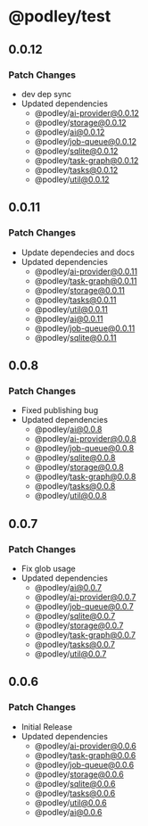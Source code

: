 # @podley/test

## 0.0.12

### Patch Changes

- dev dep sync
- Updated dependencies
  - @podley/ai-provider@0.0.12
  - @podley/storage@0.0.12
  - @podley/ai@0.0.12
  - @podley/job-queue@0.0.12
  - @podley/sqlite@0.0.12
  - @podley/task-graph@0.0.12
  - @podley/tasks@0.0.12
  - @podley/util@0.0.12

## 0.0.11

### Patch Changes

- Update dependecies and docs
- Updated dependencies
  - @podley/ai-provider@0.0.11
  - @podley/task-graph@0.0.11
  - @podley/storage@0.0.11
  - @podley/tasks@0.0.11
  - @podley/util@0.0.11
  - @podley/ai@0.0.11
  - @podley/job-queue@0.0.11
  - @podley/sqlite@0.0.11

## 0.0.8

### Patch Changes

- Fixed publishing bug
- Updated dependencies
  - @podley/ai@0.0.8
  - @podley/ai-provider@0.0.8
  - @podley/job-queue@0.0.8
  - @podley/sqlite@0.0.8
  - @podley/storage@0.0.8
  - @podley/task-graph@0.0.8
  - @podley/tasks@0.0.8
  - @podley/util@0.0.8

## 0.0.7

### Patch Changes

- Fix glob usage
- Updated dependencies
  - @podley/ai@0.0.7
  - @podley/ai-provider@0.0.7
  - @podley/job-queue@0.0.7
  - @podley/sqlite@0.0.7
  - @podley/storage@0.0.7
  - @podley/task-graph@0.0.7
  - @podley/tasks@0.0.7
  - @podley/util@0.0.7

## 0.0.6

### Patch Changes

- Initial Release
- Updated dependencies
  - @podley/ai-provider@0.0.6
  - @podley/task-graph@0.0.6
  - @podley/job-queue@0.0.6
  - @podley/storage@0.0.6
  - @podley/sqlite@0.0.6
  - @podley/tasks@0.0.6
  - @podley/util@0.0.6
  - @podley/ai@0.0.6
